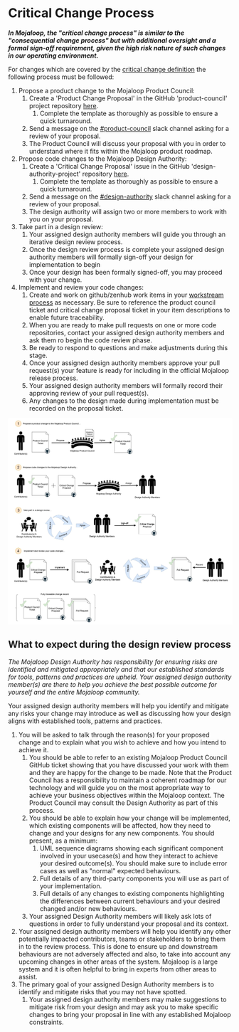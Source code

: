 # Critical Change Process

_**In Mojaloop, the "critical change process" is similar to the "consequential change process" but with additional
oversight and a formal sign-off requirement, given the high risk nature of such changes in our operating environment.**_

For changes which are covered by the [critical change definition](./design-review.md#critical-changes) the
following process must be followed:

1. Propose a product change to the Mojaloop Product Council:
    1. Create a 'Product Change Proposal' in the GitHub 'product-council' project
       repository [here](https://github.com/mojaloop/product-council-project/issues).
        1. Complete the template as thoroughly as possible to ensure a quick turnaround.
    2. Send a message on the [#product-council](https://mojaloop.slack.com/archives/C01FF8AQUAK) slack channel asking
       for a review of your proposal.
    3. The Product Council will discuss your proposal with you in order to understand where it fits within the Mojaloop
       product roadmap.
2. Propose code changes to the Mojaloop Design Authority:
    1. Create a 'Critical Change Proposal' issue in the GitHub 'design-authority-project'
       repository [here](https://github.com/mojaloop/design-authority-project/issues).
        1. Complete the template as thoroughly as possible to ensure a quick turnaround.
    2. Send a message on the [#design-authority](https://mojaloop.slack.com/archives/CARJFMH3Q) slack channel asking for
       a review of your proposal.
    3. The design authority will assign two or more members to work with you on your proposal.
3. Take part in a design review:
    1. Your assigned design authority members will guide you through an iterative design review process.
    2. Once the design review process is complete your assigned design authority members will formally sign-off your
       design for implementation to begin
    3. Once your design has been formally signed-off, you may proceed with your change.
4. Implement and review your code changes:
    1. Create and work on github/zenhub work items in
       your [workstream process](./product-engineering-process.md#mojaloop-workstreams) as necessary. Be sure to
       reference the product council ticket and critical change proposal ticket in your item descriptions to enable
       future traceability.
    2. When you are ready to make pull requests on one or more code repositories, contact your assigned design authority
       members and ask them ro begin the code review phase.
    3. Be ready to respond to questions and make adjustments during this stage.
    4. Once your assigned design authority members approve your pull request(s) your feature is ready for including in
       the official Mojaloop release process.
    5. Your assigned design authority members will formally record their approving review of your pull request(s).
    6. Any changes to the design made during implementation must be recorded on the proposal ticket.

![Critical Change Process](./assets/critical-change-process.jpg)

## What to expect during the design review process

_The Mojaloop Design Authority has responsibility for ensuring risks are identified and mitigated appropriately and that
our established standards for tools, patterns and practices are upheld. Your assigned design authority member(s) are
there to help you achieve the best possible outcome for yourself and the entire Mojaloop community._

Your assigned design authority members will help you identify and mitigate any risks your change may introduce as well
as discussing how your design aligns with established tools, patterns and practices.

1. You will be asked to talk through the reason(s) for your proposed change and to explain what you wish to achieve and
   how you intend to achieve it.
    1. You should be able to refer to an existing Mojaloop Product Council GitHub ticket showing that you have discussed
       your work with them and they are happy for the change to be made. Note that the Product Council has a
       responsibility to maintain a coherent roadmap for our technology and will guide you on the most appropriate way
       to achieve your business objectives within the Mojaloop context. The Product Council may consult the Design
       Authority as part of this process.
    2. You should be able to explain how your change will be implemented, which existing components will be affected,
       how they need to change and your designs for any new components. You should present, as a minimum:
        1. UML sequence diagrams showing each significant component involved in your usecase(s) and how they interact to
           achieve your desired outcome(s). You should make sure to include error cases as well as "normal" expected
           behaviours.
        2. Full details of any third-party components you will use as part of your implementation.
        3. Full details of any changes to existing components highlighting the differences between current behaviours
           and your desired changed and/or new behaviours.
    3. Your assigned Design Authority members will likely ask lots of questions in order to fully understand your
       proposal and its context.
2. Your assigned design authority members will help you identify any other potentially impacted contributors, teams or
   stakeholders to bring them in to the review process. This is done to ensure up and downstream behaviours are not
   adversely affected and also, to take into account any upcoming changes in other areas of the system. Mojaloop is a
   large system and it is often helpful to bring in experts from other areas to assist.
3. The primary goal of your assigned Design Authority members is to identify and mitigate risks that you may not have
   spotted.
    1. Your assigned design authority members may make suggestions to mitigate risk from your design and may ask you
       to make specific changes to bring your proposal in line with any established Mojaloop constraints.


